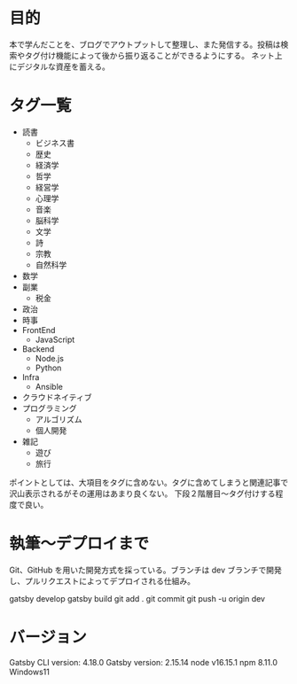 # 目的

本で学んだことを、ブログでアウトプットして整理し、また発信する。投稿は検索やタグ付け機能によって後から振り返ることができるようにする。
ネット上にデジタルな資産を蓄える。

# タグ一覧

- 読書
  - ビジネス書
  - 歴史
  - 経済学
  - 哲学
  - 経営学
  - 心理学
  - 音楽
  - 脳科学
  - 文学
  - 詩
  - 宗教
  - 自然科学
- 数学
- 副業
  - 税金
- 政治
- 時事
- FrontEnd
  - JavaScript
- Backend
  - Node.js
  - Python
- Infra
  - Ansible
- クラウドネイティブ
- プログラミング
  - アルゴリズム
  - 個人開発
- 雑記
  - 遊び
  - 旅行

ポイントとしては、大項目をタグに含めない。タグに含めてしまうと関連記事で沢山表示されるがその運用はあまり良くない。
下段２階層目～タグ付けする程度で良い。

# 執筆～デプロイまで

Git、GitHub を用いた開発方式を採っている。ブランチは dev ブランチで開発し、プルリクエストによってデプロイされる仕組み。

gatsby develop
gatsby build
git add .
git commit
git push -u origin dev

# バージョン

Gatsby CLI version: 4.18.0
Gatsby version: 2.15.14
node v16.15.1
npm 8.11.0
Windows11

#
